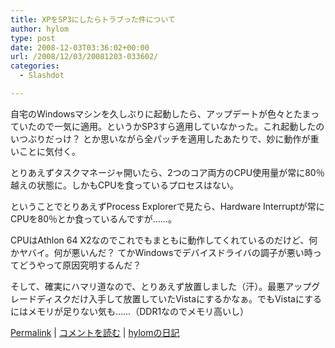 ```yaml
---
title: XPをSP3にしたらトラブった件について
author: hylom
type: post
date: 2008-12-03T03:36:02+00:00
url: /2008/12/03/20081203-033602/
categories:
  - Slashdot

---
```

自宅のWindowsマシンを久しぶりに起動したら、アップデートが色々とたまっていたので一気に適用。というかSP3すら適用していなかった。これ起動したのいつぶりだっけ？ とか思いながら全パッチを適用したあたりで、妙に動作が重いことに気付く。

とりあえずタスクマネージャ開いたら、2つのコア両方のCPU使用量が常に80％越えの状態に。しかもCPUを食っているプロセスはない。

ということでとりあえずProcess Explorerで見たら、Hardware Interruptが常にCPUを80％とか食っているんですが……。

CPUはAthlon 64 X2なのでこれでもまともに動作してくれているのだけど、何かヤバイ。何が悪いんだ？ てかWindowsでデバイスドライバの調子が悪い時ってどうやって原因究明するんだ？

そして、確実にハマリ道なので、とりあえず放置しました（汗）。最悪アップグレードディスクだけ入手して放置していたVistaにするかなぁ。でもVistaにするにはメモリが足りない気も……（DDR1なのでメモリ高いし）

  [Permalink][1] |   [コメントを読む][2] |   [hylomの日記][3]

 [1]: http://slashdot.jp/~hylom/journal/460192
 [2]: http://slashdot.jp/~hylom/journal/460192#acomments
 [3]: http://slashdot.jp/~hylom/journal/
